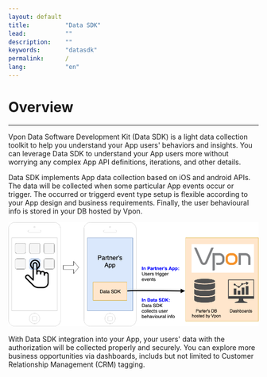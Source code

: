 ```yaml
---
layout: default
title:          "Data SDK"
lead:           ""
description:    ""
keywords:       "datasdk"
permalink:      /
lang:           "en"
---
```


# Overview
---

Vpon Data Software Development Kit (Data SDK) is a light data collection toolkit to help you understand your App users' behaviors and insights.
You can leverage Data SDK to understand your App users more without worrying any complex App API definitions, iterations, and other details. 

Data SDK implements App data collection based on iOS and android APIs. The data will be collected when some particular App events occur or trigger. The occurred or triggerd event type setup is flexible according to your App design and business requirements. Finally, the user behavioural info is stored in your DB hosted by Vpon.

![](/docs/images/introduction.png)


With Data SDK integration into your App, your users' data with the authorization will be collected properly and securely. You can explore more business opportunities via dashboards, includs but not limited to Customer Relationship Management (CRM) tagging.  


